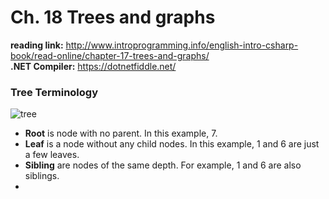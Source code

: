 # Ch. 18 Trees and graphs

**reading link:** http://www.introprogramming.info/english-intro-csharp-book/read-online/chapter-17-trees-and-graphs/  
**.NET Compiler:** https://dotnetfiddle.net/


### Tree Terminology
![tree](http://www.introprogramming.info/wp-content/uploads/2013/07/clip_image0042.png)
- **Root** is node with no parent. In this example, 7.
- **Leaf** is a node without any child nodes. In this example, 1 and 6 are just a few leaves.
- **Sibling** are nodes of the same depth. For example, 1 and 6 are also siblings.
- 
